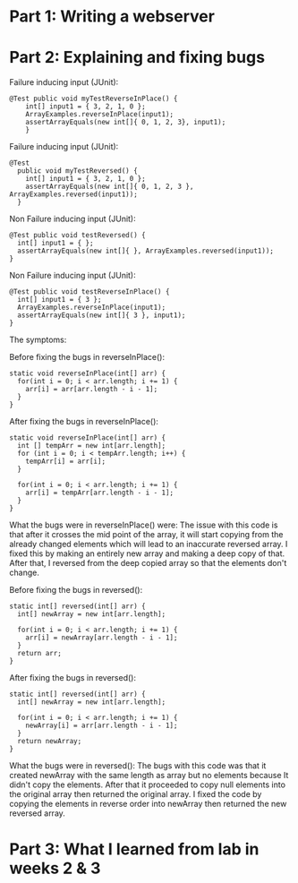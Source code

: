 # Part 1: Writing a webserver




# Part 2: Explaining and fixing bugs
Failure inducing input (JUnit): 
```
@Test public void myTestReverseInPlace() {
    int[] input1 = { 3, 2, 1, 0 };
    ArrayExamples.reverseInPlace(input1);
    assertArrayEquals(new int[]{ 0, 1, 2, 3}, input1);
	} 
```
  
Failure inducing input (JUnit): 
```
@Test
  public void myTestReversed() {
    int[] input1 = { 3, 2, 1, 0 };
    assertArrayEquals(new int[]{ 0, 1, 2, 3 }, ArrayExamples.reversed(input1));
  } 
```
  
  
  Non Failure inducing input (JUnit): 
  ``` 
  @Test public void testReversed() {
    int[] input1 = { };
    assertArrayEquals(new int[]{ }, ArrayExamples.reversed(input1));
  } 
  ```
  
  Non Failure inducing input (JUnit): 
  ``` 
  @Test public void testReverseInPlace() {
    int[] input1 = { 3 };
    ArrayExamples.reverseInPlace(input1);
    assertArrayEquals(new int[]{ 3 }, input1);
  } 
  ```
  
  The symptoms:
  
  
  Before fixing the bugs in reverseInPlace(): 
  ```
  static void reverseInPlace(int[] arr) {
    for(int i = 0; i < arr.length; i += 1) {
      arr[i] = arr[arr.length - i - 1];
    }
  } 
  ```
  
  After fixing the bugs in reverseInPlace(): 
  ```
  static void reverseInPlace(int[] arr) {
    int [] tempArr = new int[arr.length];
    for (int i = 0; i < tempArr.length; i++) {
      tempArr[i] = arr[i];
    }

    for(int i = 0; i < arr.length; i += 1) {
      arr[i] = tempArr[arr.length - i - 1];
    }
  } 
  ```
  
  What the bugs were in reverseInPlace() were: The issue with this code is that after it crosses the mid point of the array, it will start copying from the 
  already changed elements which will lead to an inaccurate reversed array. I fixed this by making an entirely new array and making a deep copy of that. 
  After that, I reversed from the deep copied array so that the elements don't change.
  
  
  Before fixing the bugs in reversed(): 
  ```
  static int[] reversed(int[] arr) {
    int[] newArray = new int[arr.length];

    for(int i = 0; i < arr.length; i += 1) {
      arr[i] = newArray[arr.length - i - 1];
    }
    return arr;
  } 
  ```
  
  After fixing the bugs in reversed(): 
  ``` 
  static int[] reversed(int[] arr) {
    int[] newArray = new int[arr.length];

    for(int i = 0; i < arr.length; i += 1) {
      newArray[i] = arr[arr.length - i - 1];
    }
    return newArray;
  } 
  ```
  
  What the bugs were in reversed(): The bugs with this code was that it created newArray with the same length as array but no elements because It didn't copy the elements. After that it proceeded to copy null elements into the original array then returned the original array. I fixed the code by copying the elements in reverse order into newArray then returned the new reversed array.
  
  
  
  
  
  
  
  
  # Part 3: What I learned from lab in weeks 2 & 3
  
  
  
  
  
  
  
